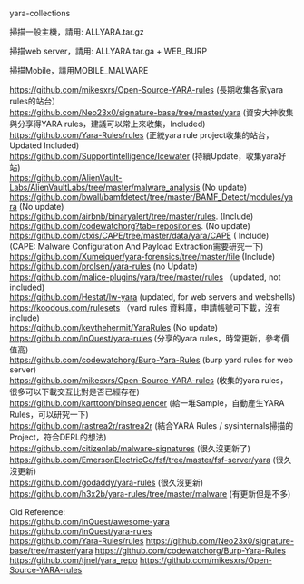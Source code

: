 yara-collections

掃描一般主機，請用: ALLYARA.tar.gz

掃描web server，請用: ALLYARA.tar.ga + WEB_BURP

掃描Mobile，請用MOBILE_MALWARE



https://github.com/mikesxrs/Open-Source-YARA-rules (長期收集各家yara rules的站台）<br>
https://github.com/Neo23x0/signature-base/tree/master/yara (資安大神收集與分享得YARA rules，建議可以常上來收集，Included)<br>
https://github.com/Yara-Rules/rules (正統yara rule project收集的站台， Updated Included)<br>
https://github.com/SupportIntelligence/Icewater (持續Update，收集yara好站)<br>
https://github.com/AlienVault-Labs/AlienVaultLabs/tree/master/malware_analysis  (No update) <br>
https://github.com/bwall/bamfdetect/tree/master/BAMF_Detect/modules/yara (No update) <br>
https://github.com/airbnb/binaryalert/tree/master/rules. (Include)<br>
https://github.com/codewatchorg?tab=repositories. (No update)<br>
https://github.com/ctxis/CAPE/tree/master/data/yara/CAPE ( Include) (CAPE: Malware Configuration And Payload Extraction需要研究一下)<br>
https://github.com/Xumeiquer/yara-forensics/tree/master/file (Include)<br>
https://github.com/prolsen/yara-rules (no Update)<br>
https://github.com/malice-plugins/yara/tree/master/rules （updated, not included) <br>
https://github.com/Hestat/lw-yara (updated, for web servers and webshells) <br>
https://koodous.com/rulesets  （yard rules 資料庫，申請帳號可下載，沒有include) <br>
https://github.com/kevthehermit/YaraRules (No update) <br>
https://github.com/InQuest/yara-rules (分享的yara rules，時常更新，參考價值高) <br>
https://github.com/codewatchorg/Burp-Yara-Rules (burp yard rules for web server) <br>
https://github.com/mikesxrs/Open-Source-YARA-rules (收集的yara rules，很多可以下載交互比對是否已經存在) <br>
https://github.com/karttoon/binsequencer (給一堆Sample，自動產生YARA Rules，可以研究一下)<br>
https://github.com/rastrea2r/rastrea2r (結合YARA Rules / sysinternals掃描的Project，符合DERL的想法) <br>
https://github.com/citizenlab/malware-signatures (很久沒更新了)<br>
https://github.com/EmersonElectricCo/fsf/tree/master/fsf-server/yara (很久沒更新)<br>
https://github.com/godaddy/yara-rules (很久沒更新)<br>
https://github.com/h3x2b/yara-rules/tree/master/malware  (有更新但是不多)<br>


Old Reference:<br>
https://github.com/InQuest/awesome-yara<br>
https://github.com/InQuest/yara-rules<br>
https://github.com/Yara-Rules/rules
https://github.com/Neo23x0/signature-base/tree/master/yara
https://github.com/codewatchorg/Burp-Yara-Rules
https://github.com/tjnel/yara_repo
https://github.com/mikesxrs/Open-Source-YARA-rules




